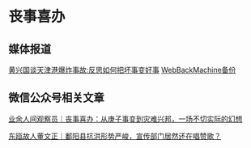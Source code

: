 # 丧事喜办

## 媒体报道

[黄兴国谈天津港爆炸事故:反思如何把坏事变好事](https://news.sina.com.cn/c/2016-03-08/doc-ifxpzzhk2544241.shtml) [WebBackMachine备份](https://web.archive.org/web/2016*/https://news.sina.com.cn/c/2016-03-08/doc-ifxpzzhk2544241.shtml)

## 微信公众号相关文章

[业余人间观察员｜丧事喜办：从庚子事变到灾难兴邦，一场不切实际的幻想](https://chinadigitaltimes.net/chinese/681320.html)

[东瓯故人董文正｜鄱阳县抗洪形势严峻，宣传部门居然还在唱赞歌？](https://chinadigitaltimes.net/chinese/650873.html)
